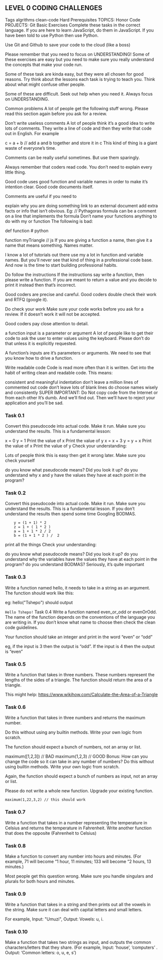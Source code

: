 ## LEVEL 0 CODING CHALLENGES

Tags algrithms clean-code
Hard Prerequisites
TOPICS: Honor Code
PROJECTS: Git Basic Exercises
Complete these tasks in the correct language. If you are here to learn JavaScript, do them in JavaScript. If you have been told to use Python then use Python.

Use Git and Github to save your code to the cloud (like a boss)

Please remember that you need to focus on UNDERSTANDING! Some of these exercises are easy but you need to make sure you really understand the concepts that make your code run.

Some of these task are kinda easy, but they were all chosen for good reasons. Try think about the lessons each task is trying to teach you. Think about what might confuse other people.

Some of these are difficult. Seek out help when you need it. Always focus on UNDERSTANDING.

Common problems
A lot of people get the following stuff wrong. Please read this section again before you ask for a review.

Don’t write useless comments
A lot of people think it’s a good idea to write lots of comments. They write a line of code and then they write that code out in English. For example

c = a + b // add a and b together and store it in c
This kind of thing is a giant waste of everyone’s time.

Comments can be really useful sometimes. But use them sparingly.

Always remember that coders read code. You don’t need to explain every little thing.

Good code uses good function and variable names in order to make it’s intention clear. Good code documents itself.

Comments are useful if you need to

explain why you are doing something
link to an external document
add extra facts or info that isn’t obvious. Eg: // Pythagoras formula can be a comment on a line that implements the formula
Don’t name your functions anything to do with my or function
The following is bad:

def function # python

function myTriangle // js
If you are giving a function a name, then give it a name that means something. Names matter.

I know a lot of tutorials out there use my a lot in function and variable names. But you’ll never see that kind of thing in a professional code base. And now is the time to start building professional habits.

Do follow the instructions
If the instructions say write a function, then please write a function. If you are meant to return a value and you decide to print it instead then that’s incorrect.

Good coders are precise and careful. Good coders double check their work and RTFQ (google it).

Do check your work
Make sure your code works before you ask for a review. If it doesn’t work it will not be accepted.

Good coders pay close attention to detail.

a function input is a parameter or argument
A lot of people like to get their code to ask the user to enter values using the keyboard. Please don’t do that unless it is explicitly requested.

A function’s inputs are it’s parameters or arguments. We need to see that you know how to drive a function.

Write readable code
Code is read more often than it is written. Get into the habit of writing clean and readable code. This means:

consistent and meaningful indentation
don’t leave a million lines of commented out code
don’t leave lots of blank lines
do choose names wisely and consistently
SUPER IMPORTANT: Do Not copy code from the Internet or from each other
It’s dumb. And we’ll find out. Then we’ll have to reject your application and you’ll be sad.

### Task 0.1

Convert this pseudocode into actual code. Make it run. Make sure you understand the results. This is a fundamental lesson:

x = 0
y = 1
Print the value of x
Print the value of y
x = x + 3
y = y + x
Print the value of x
Print the value of y
Check your understanding:

Lots of people think this is easy then get it wrong later. Make sure you check yourself

do you know what pseudocode means? Did you look it up?
do you understand why x and y have the values they have at each point in the program?

### Task 0.2

Convert this pseudocode into actual code. Make it run. Make sure you understand the results. This is a fundamental lesson. If you don’t understand the results then spend some time Googling BODMAS.

```x = 1 + 1 * 2
    y = (1 + 1) * 2
    z = 1 + ( 1 * 2 )
    a = 1 + 1 * 2 / 2
    b = (1 + 1 * 2 ) /  2
```

print all the things
Check your understanding:

do you know what pseudocode means? Did you look it up?
do you understand why the variables have the values they have at each point in the program?
do you understand BODMAS? Seriously, it’s quite important

### Task 0.3

Write a function named hello, it needs to take in a string as an argument. The function should work like this:

eg: hello("Tshepo") should output

`Hello Tshepo!`
Task 0.4
Write a function named even_or_odd or evenOrOdd. The name of the function depends on the conventions of the language you are writing in. If you don’t know what name to choose then check the clean code guidelines.

Your function should take an integer and print in the word “even” or “odd”

eg, if the input is 3 then the output is “odd”. If the input is 4 then the output is “even”

### Task 0.5

Write a function that takes in three numbers. These numbers represent the lengths of the sides of a triangle. The function should return the area of a triangle.

This might help: https://www.wikihow.com/Calculate-the-Area-of-a-Triangle

### Task 0.6

Write a function that takes in three numbers and returns the maximum number.

Do this without using any builtin methods. Write your own logic from scratch.

The function should expect a bunch of numbers, not an array or list.

maximum([1,2,3]) // BAD
maximum(1,2,3) // GOOD
Bonus: How can you change the code so it can take in any number of numbers? Do this without using builtin methods. Write your own logic from scratch.

Again, the function should expect a bunch of numbers as input, not an array or list.

Please do not write a whole new function. Upgrade your existing function.

`maximum(1,22,3,2) // this should work`

### Task 0.7

Write a function that takes in a number representing the temperature in Celsius and returns the temperature in Fahrenheit. Write another function that does the opposite (Fahrenheit to Celsius)

### Task 0.8

Make a function to convert any number into hours and minutes. (For example, 71 will become “1 hour, 11 minutes; 133 will become “2 hours, 13 minutes.)

Most people get this question wrong. Make sure you handle singulars and plurals for both hours and minutes.

### Task 0.9

Write a function that takes in a string and then prints out all the vowels in the string. Make sure it can deal with capital letters and small letters.

For example, Input: "Umuzi", Output: Vowels: u, i.

### Task 0.10

Make a function that takes two strings as input, and outputs the common characters/letters that they share. (For example, Input: ‘house’, ‘computers’ . Output: ‘Common letters: o, u, e, s’)
